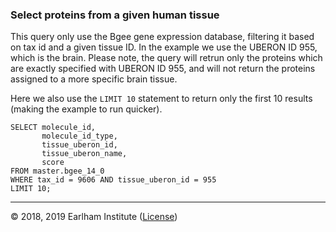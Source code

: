 
### Select proteins from a given human tissue

This query only use the Bgee gene expression database, filtering it based on tax id and a given tissue ID.
In the example we use the UBERON ID 955, which is the brain. Please note, the query will retrun only
the proteins which are exactly specified with UBERON ID 955, and will not return the proteins assigned
to a more specific brain tissue.

Here we also use the `LIMIT 10` statement to return only the first 10 results (making the example to
run quicker).

```$sql
SELECT molecule_id, 
       molecule_id_type, 
       tissue_uberon_id, 
       tissue_uberon_name, 
       score
FROM master.bgee_14_0
WHERE tax_id = 9606 AND tissue_uberon_id = 955
LIMIT 10;
```

---
© 2018, 2019 Earlham Institute ([License](../license.md))